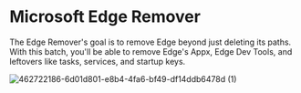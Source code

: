 # Microsoft Edge Remover
The Edge Remover's goal is to remove Edge beyond just deleting its paths. With this batch, you'll be able to remove Edge's Appx, Edge Dev Tools, and leftovers like tasks, services, and startup keys.

![462722186-6d01d801-e8b4-4fa6-bf49-df14ddb6478d (1)](https://github.com/user-attachments/assets/e241be87-4364-4d5f-88b0-f02c7f768b08)
